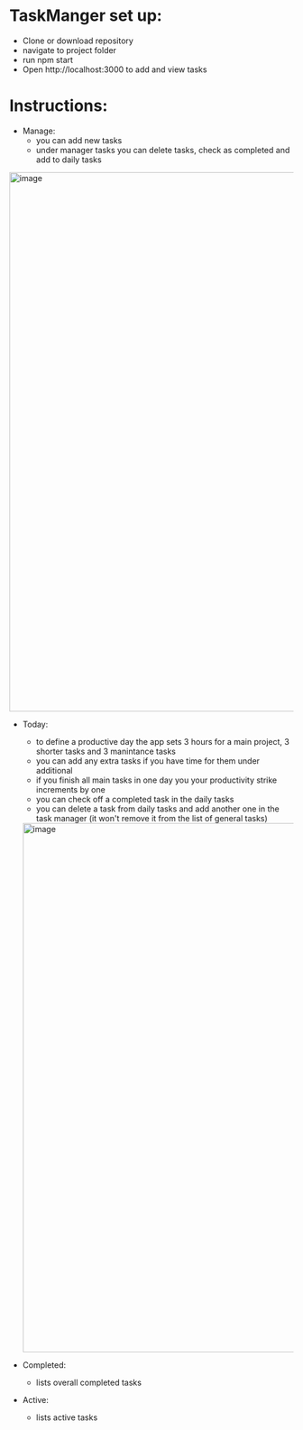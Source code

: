# TaskManger set up:
- Clone or download repository
- navigate to project folder
- run npm start
- Open http://localhost:3000 to add and view tasks
# Instructions:
- Manage:
  - you can add new tasks
  - under manager tasks you can delete tasks, check as completed and add to daily tasks
<img width="957" alt="image" src="https://github.com/cmatoussi/taskmanager/assets/46854568/b6b15619-ef0c-43df-aa19-d18d089b225a">

- Today:
  - to define a productive day the app sets 3 hours for a main project, 3 shorter tasks and 3 manintance tasks
  - you can add any extra tasks if you have time for them under additional
  - if you finish all main tasks in one day you your productivity strike increments by one
  - you can check off a completed task in the daily tasks
  - you can delete a task from daily tasks and add another one in the task manager (it won't remove it from the list of general tasks)
  
  <img width="939" alt="image" src="https://github.com/cmatoussi/taskmanager/assets/46854568/c00e9ea1-1f36-46d5-b241-93a93ba44927">
    

- Completed:
  - lists overall completed tasks
- Active:
  - lists active tasks
